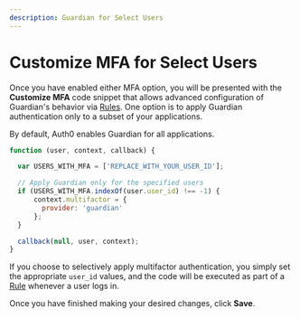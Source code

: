 ```yaml
---
description: Guardian for Select Users
---
```

# Customize MFA for Select Users

Once you have enabled either MFA option, you will be presented with the **Customize MFA** code snippet that allows advanced configuration of Guardian's behavior via [Rules](/rules). One option is to apply Guardian authentication only to a subset of your applications.

By default, Auth0 enables Guardian for all applications.

```js
function (user, context, callback) {

  var USERS_WITH_MFA = ['REPLACE_WITH_YOUR_USER_ID'];

  // Apply Guardian only for the specified users
  if (USERS_WITH_MFA.indexOf(user.user_id) !== -1) {
      context.multifactor = {
        provider: 'guardian' 
      };
  }

  callback(null, user, context);
}
```

If you choose to selectively apply multifactor authentication, you simply set the appropriate `user_id` values, and the code will be executed as part of a [Rule](/rules) whenever a user logs in.

Once you have finished making your desired changes, click **Save**.
